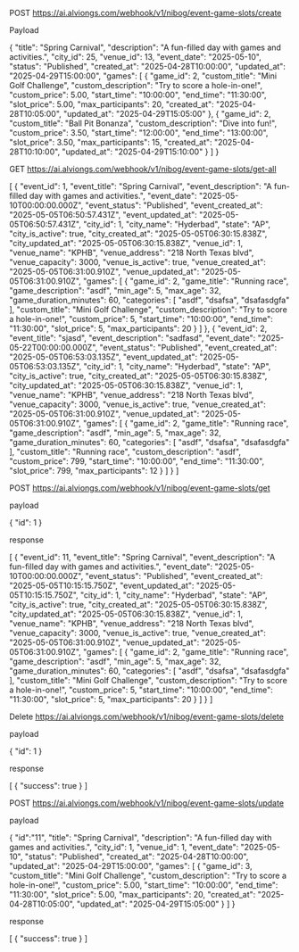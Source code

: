 POST https://ai.alviongs.com/webhook/v1/nibog/event-game-slots/create

Payload


{
  "title": "Spring Carnival",
  "description": "A fun-filled day with games and activities.",
  "city_id": 25,
  "venue_id": 13,
  "event_date": "2025-05-10",
  "status": "Published",
  "created_at": "2025-04-28T10:00:00",
  "updated_at": "2025-04-29T15:00:00",
  "games": [
    {
      "game_id": 2,
      "custom_title": "Mini Golf Challenge",
      "custom_description": "Try to score a hole-in-one!",
      "custom_price": 5.00,
      "start_time": "10:00:00",
      "end_time": "11:30:00",
      "slot_price": 5.00,
      "max_participants": 20,
      "created_at": "2025-04-28T10:05:00",
      "updated_at": "2025-04-29T15:05:00"
    },
    {
      "game_id": 2,
      "custom_title": "Ball Pit Bonanza",
      "custom_description": "Dive into fun!",
      "custom_price": 3.50,
      "start_time": "12:00:00",
      "end_time": "13:00:00",
      "slot_price": 3.50,
      "max_participants": 15,
      "created_at": "2025-04-28T10:10:00",
      "updated_at": "2025-04-29T15:10:00"
    }
  ]
}









GET https://ai.alviongs.com/webhook/v1/nibog/event-game-slots/get-all

[
    {
        "event_id": 1,
        "event_title": "Spring Carnival",
        "event_description": "A fun-filled day with games and activities.",
        "event_date": "2025-05-10T00:00:00.000Z",
        "event_status": "Published",
        "event_created_at": "2025-05-05T06:50:57.431Z",
        "event_updated_at": "2025-05-05T06:50:57.431Z",
        "city_id": 1,
        "city_name": "Hyderbad",
        "state": "AP",
        "city_is_active": true,
        "city_created_at": "2025-05-05T06:30:15.838Z",
        "city_updated_at": "2025-05-05T06:30:15.838Z",
        "venue_id": 1,
        "venue_name": "KPHB",
        "venue_address": "218 North Texas blvd",
        "venue_capacity": 3000,
        "venue_is_active": true,
        "venue_created_at": "2025-05-05T06:31:00.910Z",
        "venue_updated_at": "2025-05-05T06:31:00.910Z",
        "games": [
            {
                "game_id": 2,
                "game_title": "Running race",
                "game_description": "asdf",
                "min_age": 5,
                "max_age": 32,
                "game_duration_minutes": 60,
                "categories": [
                    "asdf",
                    "dsafsa",
                    "dsafasdgfa"
                ],
                "custom_title": "Mini Golf Challenge",
                "custom_description": "Try to score a hole-in-one!",
                "custom_price": 5,
                "start_time": "10:00:00",
                "end_time": "11:30:00",
                "slot_price": 5,
                "max_participants": 20
            }
        ]
    },
    {
        "event_id": 2,
        "event_title": "sjasd",
        "event_description": "sadfasd",
        "event_date": "2025-05-22T00:00:00.000Z",
        "event_status": "Published",
        "event_created_at": "2025-05-05T06:53:03.135Z",
        "event_updated_at": "2025-05-05T06:53:03.135Z",
        "city_id": 1,
        "city_name": "Hyderbad",
        "state": "AP",
        "city_is_active": true,
        "city_created_at": "2025-05-05T06:30:15.838Z",
        "city_updated_at": "2025-05-05T06:30:15.838Z",
        "venue_id": 1,
        "venue_name": "KPHB",
        "venue_address": "218 North Texas blvd",
        "venue_capacity": 3000,
        "venue_is_active": true,
        "venue_created_at": "2025-05-05T06:31:00.910Z",
        "venue_updated_at": "2025-05-05T06:31:00.910Z",
        "games": [
            {
                "game_id": 2,
                "game_title": "Running race",
                "game_description": "asdf",
                "min_age": 5,
                "max_age": 32,
                "game_duration_minutes": 60,
                "categories": [
                    "asdf",
                    "dsafsa",
                    "dsafasdgfa"
                ],
                "custom_title": "Running race",
                "custom_description": "asdf",
                "custom_price": 799,
                "start_time": "10:00:00",
                "end_time": "11:30:00",
                "slot_price": 799,
                "max_participants": 12
            }
        ]
    }
]



POST https://ai.alviongs.com/webhook/v1/nibog/event-game-slots/get

payload

{
  "id": 1
}



response



[
    {
        "event_id": 11,
        "event_title": "Spring Carnival",
        "event_description": "A fun-filled day with games and activities.",
        "event_date": "2025-05-10T00:00:00.000Z",
        "event_status": "Published",
        "event_created_at": "2025-05-05T10:15:15.750Z",
        "event_updated_at": "2025-05-05T10:15:15.750Z",
        "city_id": 1,
        "city_name": "Hyderbad",
        "state": "AP",
        "city_is_active": true,
        "city_created_at": "2025-05-05T06:30:15.838Z",
        "city_updated_at": "2025-05-05T06:30:15.838Z",
        "venue_id": 1,
        "venue_name": "KPHB",
        "venue_address": "218 North Texas blvd",
        "venue_capacity": 3000,
        "venue_is_active": true,
        "venue_created_at": "2025-05-05T06:31:00.910Z",
        "venue_updated_at": "2025-05-05T06:31:00.910Z",
        "games": [
            {
                "game_id": 2,
                "game_title": "Running race",
                "game_description": "asdf",
                "min_age": 5,
                "max_age": 32,
                "game_duration_minutes": 60,
                "categories": [
                    "asdf",
                    "dsafsa",
                    "dsafasdgfa"
                ],
                "custom_title": "Mini Golf Challenge",
                "custom_description": "Try to score a hole-in-one!",
                "custom_price": 5,
                "start_time": "10:00:00",
                "end_time": "11:30:00",
                "slot_price": 5,
                "max_participants": 20
            }
        ]
    }
]











Delete https://ai.alviongs.com/webhook/v1/nibog/event-game-slots/delete

payload

{
  "id": 1
}


response

[
  {
    "success": true
  }
]












POST https://ai.alviongs.com/webhook/v1/nibog/event-game-slots/update


payload

{
    "id":"11",
  "title": "Spring Carnival",
  "description": "A fun-filled day with games and activities.",
  "city_id": 1,
  "venue_id": 1,
  "event_date": "2025-05-10",
  "status": "Published",
  "created_at": "2025-04-28T10:00:00",
  "updated_at": "2025-04-29T15:00:00",
  "games": [
    {
      "game_id": 3,
      "custom_title": "Mini Golf Challenge",
      "custom_description": "Try to score a hole-in-one!",
      "custom_price": 5.00,
      "start_time": "10:00:00",
      "end_time": "11:30:00",
      "slot_price": 5.00,
      "max_participants": 20,
      "created_at": "2025-04-28T10:05:00",
      "updated_at": "2025-04-29T15:05:00"
    }
  ]
}





response


[
  {
    "success": true
  }
]




